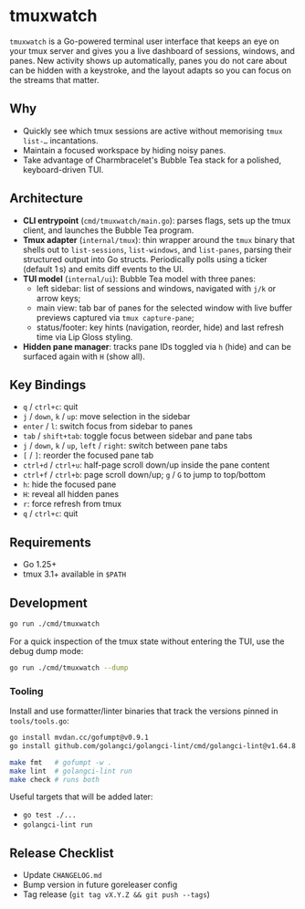 # tmuxwatch

`tmuxwatch` is a Go-powered terminal user interface that keeps an eye on your tmux server and gives you a live dashboard of sessions, windows, and panes. New activity shows up automatically, panes you do not care about can be hidden with a keystroke, and the layout adapts so you can focus on the streams that matter.

## Why

- Quickly see which tmux sessions are active without memorising `tmux list-…` incantations.
- Maintain a focused workspace by hiding noisy panes.
- Take advantage of Charmbracelet's Bubble Tea stack for a polished, keyboard-driven TUI.

## Architecture

- **CLI entrypoint** (`cmd/tmuxwatch/main.go`): parses flags, sets up the tmux client, and launches the Bubble Tea program.
- **Tmux adapter** (`internal/tmux`): thin wrapper around the `tmux` binary that shells out to `list-sessions`, `list-windows`, and `list-panes`, parsing their structured output into Go structs. Periodically polls using a ticker (default 1 s) and emits diff events to the UI.
- **TUI model** (`internal/ui`): Bubble Tea model with three panes:
  - left sidebar: list of sessions and windows, navigated with `j/k` or arrow keys;
  - main view: tab bar of panes for the selected window with live buffer previews captured via `tmux capture-pane`;
  - status/footer: key hints (navigation, reorder, hide) and last refresh time via Lip Gloss styling.
- **Hidden pane manager**: tracks pane IDs toggled via `h` (hide) and can be surfaced again with `H` (show all).

## Key Bindings

- `q` / `ctrl+c`: quit
- `j` / `down`, `k` / `up`: move selection in the sidebar
- `enter` / `l`: switch focus from sidebar to panes
- `tab` / `shift+tab`: toggle focus between sidebar and pane tabs
- `j` / `down`, `k` / `up`, `left` / `right`: switch between pane tabs
- `[` / `]`: reorder the focused pane tab
- `ctrl+d` / `ctrl+u`: half-page scroll down/up inside the pane content
- `ctrl+f` / `ctrl+b`: page scroll down/up; `g` / `G` to jump to top/bottom
- `h`: hide the focused pane
- `H`: reveal all hidden panes
- `r`: force refresh from tmux
- `q` / `ctrl+c`: quit

## Requirements

- Go 1.25+
- tmux 3.1+ available in `$PATH`

## Development

```bash
go run ./cmd/tmuxwatch
```

For a quick inspection of the tmux state without entering the TUI, use the debug dump mode:

```bash
go run ./cmd/tmuxwatch --dump
```

### Tooling

Install and use formatter/linter binaries that track the versions pinned in `tools/tools.go`:

```bash
go install mvdan.cc/gofumpt@v0.9.1
go install github.com/golangci/golangci-lint/cmd/golangci-lint@v1.64.8

make fmt   # gofumpt -w .
make lint  # golangci-lint run
make check # runs both
```

Useful targets that will be added later:

- `go test ./...`
- `golangci-lint run`

## Release Checklist

- Update `CHANGELOG.md`
- Bump version in future goreleaser config
- Tag release (`git tag vX.Y.Z && git push --tags`)
